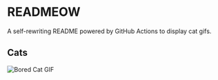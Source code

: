 # READMEOW

A self-rewriting README powered by GitHub Actions to display cat gifs.

## Cats

![Bored Cat GIF](https://media3.giphy.com/media/mlvseq9yvZhba/200.gif?cid=9acd02dav8xlqoivfq5ae8ux5cuvvjmd42jrlvqzpc5axxed&ep=v1_gifs_search&rid=200.gif&ct=g)
